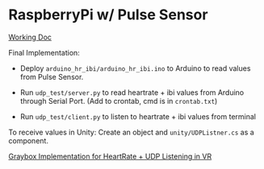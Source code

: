 # RaspberryPi w/ Pulse Sensor

[Working Doc](https://docs.google.com/document/d/1kU0XOYXyPuss5QQA799x6_3WqHYbQQyjto_E0LJ5l_I/edit#heading=h.6qdqgkb7b2o2)

Final Implementation: 

* Deploy `arduino_hr_ibi/arduino_hr_ibi.ino` to Arduino to read values from Pulse Sensor.

* Run `udp_test/server.py` to read heartrate + ibi values from Arduino through Serial Port. (Add to crontab, cmd is in `crontab.txt`)

* Run `udp_test/client.py` to listen to heartrate + ibi values from terminal

To receive values in Unity: Create an object and `unity/UDPListner.cs` as a component. 

[Graybox Implementation for HeartRate + UDP Listening in VR](https://github.com/NitishGourishetty/UDPGrayboxHRVPI)
